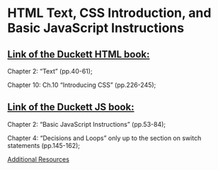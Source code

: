 # HTML Text, CSS Introduction, and Basic JavaScript Instructions

## [Link of the Duckett HTML book:](https://wtf.tw/ref/duckett.pdf)

Chapter 2: “Text” (pp.40-61);

Chapter 10: Ch.10 “Introducing CSS” (pp.226-245);


## [Link of the Duckett JS book:](https://alqudscollege-my.sharepoint.com/:B:/g/personal/advtech_ltuc_com/Ecix8R_amQVPhRpnPyJaSmoBleNloBxgtjgnbXS7T9MgoA?e=PPfTVl )

Chapter 2: “Basic JavaScript Instructions” (pp.53-84);

Chapter 4: “Decisions and Loops” only up to the section on switch statements (pp.145-162);

[Additional Resources](https://chris.beams.io/posts/git-commit/) 